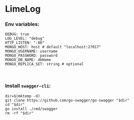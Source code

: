 # LimeLog

### Env variables:

```
DEBUG: true
LOG_LEVEL: "debug"
HTTP_LISTEN: ":80"
MONGO_HOST: host # default "localhost:27017"
MONGO_USERNAME: username
MONGO_PASSWORD: password
MONGO_DB_NAME: dbName
MONGO_REPLICA_SET: string # optional
```

<br/>

### Install `swagger-cli`:

```
dir=$(mktemp -d) 
git clone https://github.com/go-swagger/go-swagger "$dir" 
cd "$dir"
go install ./cmd/swagger
rm -rf "$dir"
```

